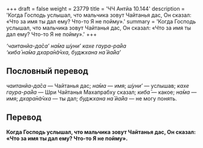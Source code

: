 +++
draft = false
weight = 23779
title = 'ЧЧ Антйа 10.144'
description = 'Когда Господь услышал, что мальчика зовут Чайтанья дас, Он сказал: «Что за имя ты дал ему? Что-то Я не пойму».'
summary = 'Когда Господь услышал, что мальчика зовут Чайтанья дас, Он сказал: «Что за имя ты дал ему? Что-то Я не пойму».'
+++

_‘чаитанйа-да̄са’ на̄ма ш́уни’ кахе гаура-ра̄йа  
‘киба̄ на̄ма дхара̄н̃а̄чха, буджхана на̄ йа̄йа’_

## Пословный перевод

_чаитанйа_\-_да̄са_ — Чайтанья дас; _на̄ма_ — имя; _ш́уни’_ — услышав; _кахе_ _гаура_\-_ра̄йа_ — Шри Чайтанья Махапрабху сказал; _киба̄_ — какое; _на̄ма_ — имя; _дхара̄н̃а̄чха_ — ты дал; _буджхана_ _на̄_ _йа̄йа_ — не могу понять.

## Перевод

**Когда Господь услышал, что мальчика зовут Чайтанья дас, Он сказал: «Что за имя ты дал ему? Что-то Я не пойму».**
